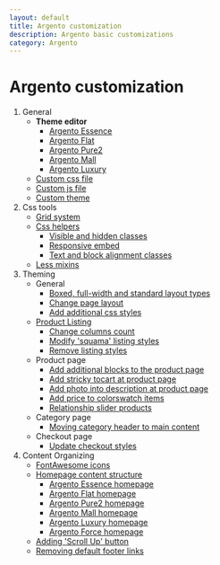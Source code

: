 ```yaml
---
layout: default
title: Argento customization
description: Argento basic customizations
category: Argento
---
```


# Argento customization

 1. General
    - **Theme editor**
      - [Argento Essence](/m2/argento/essence/theme-editor/)
      - [Argento Flat](/m2/argento/flat/theme-editor/)
      - [Argento Pure2](/m2/argento/pure2/theme-editor/)
      - [Argento Mall](/m2/argento/mall/theme-editor/)
      - [Argento Luxury](/m2/argento/luxury/theme-editor/)
    - [Custom css file](custom-css/)
    - [Custom js file](custom-js/)
    - [Custom theme](custom-theme/)
 2. Css tools
    - [Grid system](grid-system/)
    - [Css helpers](css-helpers/)
        - [Visible and hidden classes](css-helpers/#visible-and-hidden-classes)
        - [Responsive embed](css-helpers/#responsive-embed)
        - [Text and block alignment classes](css-helpers/#text-and-block-alignment-classes)
    - [Less mixins](less-mixins/)
 3. Theming
    - General
        - [Boxed, full-width and standard layout types](boxed-full-width-and-standard-layout-types/)
        - [Change page layout](change-page-layout/)
        - [Add additional css styles](add-additional-css-styles/)
    - [Product Listing](change-product-listing-styles/)
        - [Change columns count](change-product-listing-styles/#columns-count)
        - [Modify 'squama' listing styles](change-product-listing-styles/#squama-listing-styles)
        - [Remove listing styles](change-product-listing-styles/#remove-listing-styles)
    - Product page
        + [Add additional blocks to the product page](add-additional-blocks-to-the-product-page/)
        + [Add stricky tocart at product page](add-sticky-tocart/)
        + [Add photo into description at product page](add-photo-in-description/)
        + [Add price to colorswatch items](adding-prices-to-magento-swatches/)
        + [Relationship slider products](relationship-slider-products)
    - Category page
        - [Moving category header to main content](moving-category-header-to-main-content/)
    - Checkout page
        - [Update checkout styles](checkout-styles/)
 4. Content Organizing
    -   [FontAwesome icons](icons/)
    -   [Homepage content structure](homepage-content/)
        - [Argento Essence homepage](/m2/argento/essence/page-structure/homepage/)
        - [Argento Flat homepage](/m2/argento/flat/page-structure/homepage/)
        - [Argento Pure2 homepage](/m2/argento/pure2/page-structure/homepage/)
        - [Argento Mall homepage](/m2/argento/mall/page-structure/homepage/)
        - [Argento Luxury homepage](/m2/argento/luxury/page-structure/homepage/)
        - [Argento Force homepage](/m2/argento/force/page-structure/homepage/)
    -   [Adding 'Scroll Up' button](add-scroll-up/)
    -   [Removing default footer links](removing-default-footer-links/)
